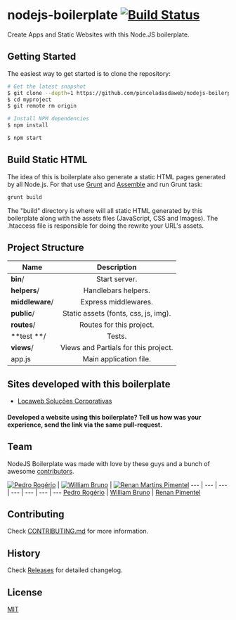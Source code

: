 # nodejs-boilerplate [![Build Status](https://travis-ci.org/pinceladasdaweb/nodejs-boilerplate.svg?branch=master)](https://travis-ci.org/pinceladasdaweb/nodejs-boilerplate)

Create Apps and Static Websites with this Node.JS boilerplate.

## Getting Started

The easiest way to get started is to clone the repository:

```bash
# Get the latest snapshot
$ git clone --depth=1 https://github.com/pinceladasdaweb/nodejs-boilerplate.git myproject
$ cd myproject
$ git remote rm origin

# Install NPM dependencies
$ npm install

$ npm start
```

## Build Static HTML

The idea of ​​this is boilerplate also generate a static HTML pages generated by all Node.js. For that use [Grunt](http://gruntjs.com/) and [Assemble](http://assemble.io/) and run Grunt task:

```bash
grunt build
```

The "build" directory is where will all static HTML generated by this boilerplate along with the assets files (JavaScript, CSS and Images). The .htaccess file is responsible for doing the rewrite your URL's assets.

## Project Structure

| Name                               | Description                                                 |
| ---------------------------------- |:-----------------------------------------------------------:|
| **bin**/                           | Start server.                                               |
| **helpers**/                       | Handlebars helpers.                                         |
| **middleware**/                    | Express middlewares.                                        |
| **public**/                        | Static assets (fonts, css, js, img).                        |
| **routes**/                        | Routes for this project.                                    |
| **test **/                         | Tests.                                                      |
| **views**/                         | Views and Partials for this project.                        |
| app.js                             | Main application file.                                      |

## Sites developed with this boilerplate

* [Locaweb Soluções Corporativas](http://www.locawebcorp.com.br/)

#### Developed a website using this boilerplate? Tell us how was your experience, send the link via the same pull-request.

## Team

NodeJS Boilerplate was made with love by these guys and a bunch of awesome [contributors](https://github.com/pinceladasdaweb/nodejs-boilerplate/graphs/contributors).

[![Pedro Rogério](https://avatars2.githubusercontent.com/u/814325?v=3&s=70)](http://pinceladasdaweb.com.br/) | [![William Bruno](https://avatars2.githubusercontent.com/u/1443932?v=3&s=70)](http://wbruno.com.br) | [![Renan Martins Pimentel](https://avatars3.githubusercontent.com/u/1204910?v=3&s=70)](http://blog.renanmpimentel.com.br/)
--- | --- | --- | --- | --- | --- | ---
[Pedro Rogério](http://zenorocha.com) | [William Bruno](http://wbruno.com.br) | [Renan Pimentel](http://blog.renanmpimentel.com.br/)

## Contributing

Check [CONTRIBUTING.md](https://github.com/pinceladasdaweb/nodejs-boilerplate/blob/master/CONTRIBUTING.md) for more information.

## History

Check [Releases](https://github.com/pinceladasdaweb/nodejs-boilerplate/releases) for detailed changelog.

## License

[MIT](LICENSE)
